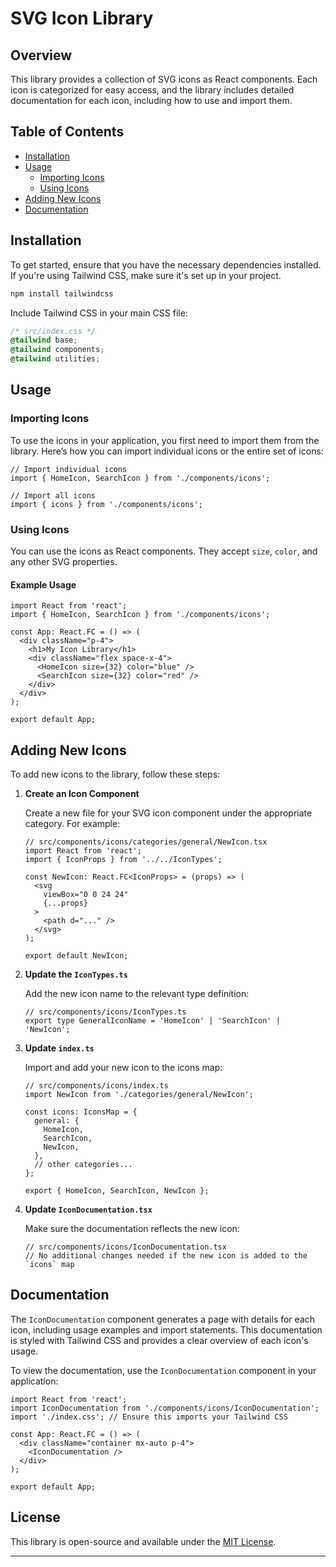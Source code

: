 
# SVG Icon Library

## Overview

This library provides a collection of SVG icons as React components. Each icon is categorized for easy access, and the library includes detailed documentation for each icon, including how to use and import them.

## Table of Contents

- [Installation](#installation)
- [Usage](#usage)
  - [Importing Icons](#importing-icons)
  - [Using Icons](#using-icons)
- [Adding New Icons](#adding-new-icons)
- [Documentation](#documentation)

## Installation

To get started, ensure that you have the necessary dependencies installed. If you're using Tailwind CSS, make sure it's set up in your project.

```bash
npm install tailwindcss
```

Include Tailwind CSS in your main CSS file:

```css
/* src/index.css */
@tailwind base;
@tailwind components;
@tailwind utilities;
```

## Usage

### Importing Icons

To use the icons in your application, you first need to import them from the library. Here’s how you can import individual icons or the entire set of icons:

```tsx
// Import individual icons
import { HomeIcon, SearchIcon } from './components/icons';

// Import all icons
import { icons } from './components/icons';
```

### Using Icons

You can use the icons as React components. They accept `size`, `color`, and any other SVG properties.

#### Example Usage

```tsx
import React from 'react';
import { HomeIcon, SearchIcon } from './components/icons';

const App: React.FC = () => (
  <div className="p-4">
    <h1>My Icon Library</h1>
    <div className="flex space-x-4">
      <HomeIcon size={32} color="blue" />
      <SearchIcon size={32} color="red" />
    </div>
  </div>
);

export default App;
```

## Adding New Icons

To add new icons to the library, follow these steps:

1. **Create an Icon Component**

   Create a new file for your SVG icon component under the appropriate category. For example:

   ```tsx
   // src/components/icons/categories/general/NewIcon.tsx
   import React from 'react';
   import { IconProps } from '../../IconTypes';

   const NewIcon: React.FC<IconProps> = (props) => (
     <svg
       viewBox="0 0 24 24"
       {...props}
     >
       <path d="..." />
     </svg>
   );

   export default NewIcon;
   ```

2. **Update the `IconTypes.ts`**

   Add the new icon name to the relevant type definition:

   ```tsx
   // src/components/icons/IconTypes.ts
   export type GeneralIconName = 'HomeIcon' | 'SearchIcon' | 'NewIcon';
   ```

3. **Update `index.ts`**

   Import and add your new icon to the icons map:

   ```tsx
   // src/components/icons/index.ts
   import NewIcon from './categories/general/NewIcon';

   const icons: IconsMap = {
     general: {
       HomeIcon,
       SearchIcon,
       NewIcon,
     },
     // other categories...
   };

   export { HomeIcon, SearchIcon, NewIcon };
   ```

4. **Update `IconDocumentation.tsx`**

   Make sure the documentation reflects the new icon:

   ```tsx
   // src/components/icons/IconDocumentation.tsx
   // No additional changes needed if the new icon is added to the `icons` map
   ```

## Documentation

The `IconDocumentation` component generates a page with details for each icon, including usage examples and import statements. This documentation is styled with Tailwind CSS and provides a clear overview of each icon's usage.

To view the documentation, use the `IconDocumentation` component in your application:

```tsx
import React from 'react';
import IconDocumentation from './components/icons/IconDocumentation';
import './index.css'; // Ensure this imports your Tailwind CSS

const App: React.FC = () => (
  <div className="container mx-auto p-4">
    <IconDocumentation />
  </div>
);

export default App;
```

## License

This library is open-source and available under the [MIT License](LICENSE).

---
